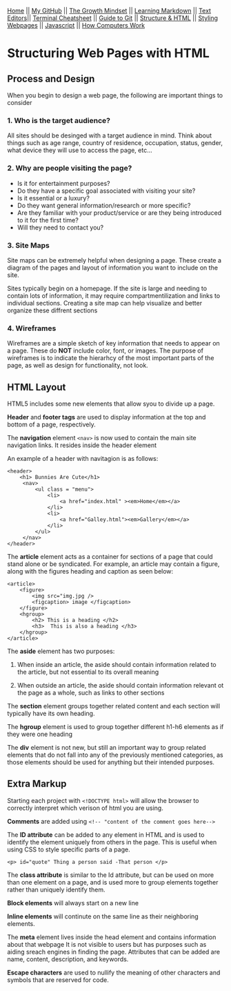 [Home](README.md) || [My GitHub](https://github.com/leahgrace555) || [The Growth Mindset](thegrowthmindset.md) || [Learning Markdown](blogpost1.md) || [Text Editors](blogpost2.md)|| [Terminal Cheatsheet](terminalcheatsheet.md) || [Guide to Git](blogpost3.md) || [Structure & HTML](blogpost4.md) || [Styling Webpages](blogpost5.md) || [Javascript](blogpost6.md) || [How Computers Work](blogpost6b.md)

# Structuring Web Pages with HTML

## Process and Design

When you begin to design a web page, the following are important things to consider

### 1. Who is the target audience?

All sites should be desinged with a target audience in mind. Think about things such as age range, country of residence, occupation, status, gender, what device they will use to access the page, etc...

### 2. Why are people visiting the page?

- Is it for entertainment purposes?
- Do they have a specific goal associated with visiting your site?
- Is it essential or a luxury?
- Do they want general information/research or more specific?
- Are they familiar with your product/service or are they being introduced to it for the first time?
- Will they need to contact you?

### 3. Site Maps

Site maps can be extremely helpful when designing a page. These create a diagram of the pages and layout of information you want to include on the site. 

Sites typically begin on a homepage. If the site is large and needing to contain lots of information, it may require compartmentilization and links to individual sections. Creating a site map can help visualize and better organize these diffrent sections

### 4. Wireframes

Wireframes are a simple sketch of key information that needs to appear on a page. These do **NOT** include color, font, or images. The purpose of wireframes is to indicate the hierarhcy of the most important parts of the page, as well as design for functionality, not look. 

## HTML Layout

HTML5 includes some new elements that allow syou to divide up a page.

**Header** and **footer tags** are used to display information at the top and bottom of a page, respectively. 

The **navigation** element ` <nav> ` is now used to contain the main site navigation links. It resides inside the header element

An example of a header with navitagion is as follows:
````
<header>
    <h1> Bunnies Are Cute</h1>
     <nav>
         <ul class = "menu">
             <li> 
                 <a href="index.html" ><em>Home</em></a>
             </li> 
             <li> 
                 <a href="Galley.html"><em>Gallery</em></a> 
             </li> 
         </ul>
     </nav>
</header>
````

The **article** element acts as a container for sections of a page that could stand alone or be syndicated. For example, an article may contain a figure, along with the figures heading and caption as seen below:
````
<article>
    <figure>
        <img src="img.jpg />
        <figcaption> image </figcaption>
    </figure>
    <hgroup>
        <h2> This is a heading </h2>
        <h3>  This is also a heading </h3>
    </hgroup>
</article>
````

The **aside** element has two purposes:

1. When inside an article, the aside should contain information related to the article, but not essential to its overall meaning

2. When outside an article, the aside should contain information relevant ot the page as a whole, such as links to other sections

The **section** element groups together related content and each section will typically have its own heading. 

The **hgroup** element is used to group together different h1-h6 elements as if they were one heading

The **div** element is not new, but still an important way to group related elements that do not fall into any of the previously mentioned categories, as those elements should be used for anything but their intended purposes. 

## Extra Markup

Starting each project with ` <!DOCTYPE html> ` will allow the browser to correctly interpret which verison of html you are using. 

**Comments** are added using 
` <!-- "content of the comment goes here--> `

The **ID attribute** can be added to any element in HTML and is used to identify the element uniquely from others in the page. This is useful when using CSS to style specific parts of a page. 
````
<p> id="quote" Thing a person said -That person </p>
````

The **class attribute** is similar to the Id attribute, but can be used on more than one element on a page, and is used more to group elements together rather than uniquely identify them. 

**Block elements** will always start on a new line

**Inline elements** will continute on the same line as their neighboring elements. 

The **meta** element lives inside the head element and contains information about that webpage It is not visible to users but has purposes such as aiding sreach engines in finding the page. Attributes that can be added are name, content, description, and keywords. 

**Escape characters** are used to nullify the meaning of other characters and symbols that are reserved for code.